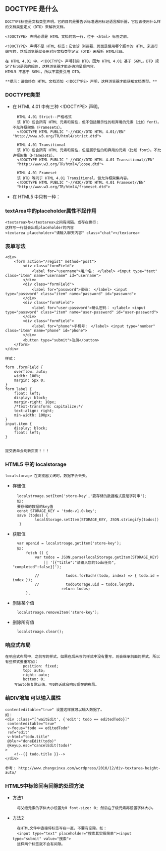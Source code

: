 
## DOCTYPE 是什么

	DOCTYPE标签是文档类型声明，它的目的是要告诉标准通用标记语言解析器，它应该使用什么样的文档类型定义（DTD）来解析文档。

	<!DOCTYPE> 声明必须是 HTML 文档的第一行，位于 <html> 标签之前。

	<!DOCTYPE> 声明不是 HTML 标签；它告诉 浏览器，页面是使用哪个版本的 HTML 来进行编写的，然后浏览器就会用对应文档类型定义（DTD）来解析	HTML代码。

	在 HTML 4.01 中，<!DOCTYPE> 声明引用 DTD，因为 HTML 4.01 基于 SGML。DTD 规定了标记语言的规则，这样浏览器才能正确地呈现内容。
	HTML5 不基于 SGML，所以不需要引用 DTD。

	**提示：请始终向 HTML 文档添加 <!DOCTYPE> 声明，这样浏览器才能获知文档类型。**

### DOCTYPE类型

- 在 HTML 4.01 中有三种 <!DOCTYPE> 声明。

		HTML 4.01 Strict--严格格式
		该 DTD 包含所有 HTML 元素和属性，但不包括展示性的和弃用的元素（比如 font）。不允许框架集（Framesets）。
		<!DOCTYPE HTML PUBLIC "-//W3C//DTD HTML 4.01//EN" "http://www.w3.org/TR/html4/strict.dtd">

		HTML 4.01 Transitional
		该 DTD 包含所有 HTML 元素和属性，包括展示性的和弃用的元素（比如 font）。不允许框架集（Framesets）。
		<!DOCTYPE HTML PUBLIC "-//W3C//DTD HTML 4.01 Transitional//EN" 
		"http://www.w3.org/TR/html4/loose.dtd">

		HTML 4.01 Frameset
		该 DTD 等同于 HTML 4.01 Transitional，但允许框架集内容。
		<!DOCTYPE HTML PUBLIC "-//W3C//DTD HTML 4.01 Frameset//EN" 
		"http://www.w3.org/TR/html4/frameset.dtd">

- 在 HTML5 中只有一种：
	<!DOCTYPE html>



### textArea中的placeholder属性不起作用

	<textarea>与</textarea>之间有间隔，或存在换行；
	这样写一行就会出现placeholder的内容
	<textarea placeholder="请输入聊天内容" class="chat"></textarea>


### 表单写法

	<div>
	    <form action="/regist" method="post">
	        <div class="formField">
	            <label for="username">用户名： </label> <input type="text" class="item" name="username" id="username">
	        </div>
	        <div class="formField">
	            <label for="password">密码： </label> <input type="password" class="item" name="password" id="password">
	        </div>
	        <div class="formField">
	            <label for="user-password">确认密码： </label> <input type="password" class="item" name="user-password" id="user-password">
	        </div>
	        <div class="formField">
	            <label for="phone">手机号： </label> <input type="number" class="item" name="phone" id="phone">
	        </div>
	        <button type="submit">注册</button>
	    </form>
	</div>

	样式：
	
	form .formField {
	    overflow: auto;
	    width: 100%;
	    margin: 5px 0;
	}
	form label {
	    float: left;
	    display: block;
	    margin-right: 10px;
	    /*text-transform: capitalize;*/
	    text-align: right;
	    min-width: 100px;
	}
	input.item {
	    display: block;
	    float: left;
	}


	提交表单会刷新页面！！！


### HTML5 中的 localstorage

	localstorage 在浏览器关闭时，数据不会丢失。

- 存储值

		localstroage.setItem('store-key','要存储的数据格式要是字符串');  
		如：
		要存储的数据的key值
		const STORAGE_KEY = 'todo-v1.0-key';
		save (todos) {
	            localStorage.setItem(STORAGE_KEY, JSON.stringify(todos))
	     }

- 获取值

		var openid = localstroage.getItem('store-key');  
		如：
	        fetch () {
	            var todos = JSON.parse(localStorage.getItem(STORAGE_KEY)
	                || '[{"title":"请输入您的todo任务", "completed":false}]');
	            
				//            todos.forEach((todo, index) => { todo.id = index });
				//            todoStorage.uid = todos.length;
				            return todos;
			},


- 删除某个值

		localstroage.removeItem('store-key');  


- 删除所有值

		localstroage.clear();



### 响应式布局

	在响应式布局中，之前写的样式，如果在后来写的样式中没有重写，则会继承前面的样式，所以有些样式要重写如：
	        position: fixed;
            top: auto;
            right: auto;
            bottom: 0;
		写auto恢复默认值，写0的话就会响应现在的布局。



### 给DIV增加 可以输入属性

	contenteditable="true" 设置这样就可以输入数据了。
	如：
    <div :class="['waitEdit', {'edit': todo == editedTodo}]"
     contenteditable="true"
     v-focus="todo == editedTodo"
     ref="edit"
     v-html="todo.title"
     @blur="doneEdit(todo)"
     @keyup.esc="cancelEdit(todo)"
	>
	    <!--{{ todo.title }}-->
	</div>

	参考： http://www.zhangxinxu.com/wordpress/2010/12/div-textarea-height-auto/



### HTML5中标签间有间隙的处理方法

- 方法1

		将父级元素的字体大小设置为0 font-size: 0; 然后在子级元素再设置字体大小。

- 方法2

		在HTML文件中直接将标签写在一直，不要有空隙。如：
		<input type="text" placeholder="搜索其实很简单"><input type="submit" value="搜索">
		这样两个标签就不会有间隙。



